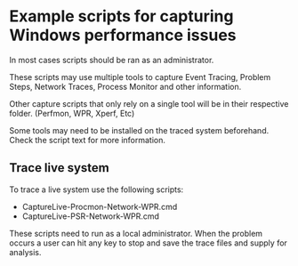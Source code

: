 # Example scripts for capturing Windows performance issues

In most cases scripts should be ran as an administrator.

These scripts may use multiple tools to capture Event Tracing, Problem Steps, Network Traces, Process Monitor and other information.

Other capture scripts that only rely on a single tool will be in their respective folder. (Perfmon, WPR, Xperf, Etc)

Some tools may need to be installed on the traced system beforehand. Check the script text for more information.

## Trace live system

To trace a live system use the following scripts:

- CaptureLive-Procmon-Network-WPR.cmd
- CaptureLive-PSR-Network-WPR.cmd

These scripts need to run as a local administrator. When the problem occurs a user can hit any key to stop and save the trace files and supply for analysis.
